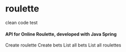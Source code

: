# roulette
clean code test

<h4>API for Online Roulette, developed with Java Spring </h4>
Create roulette
Create bets
List all bets
List all roulettes
